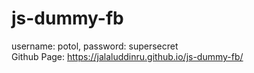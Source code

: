# js-dummy-fb
username: potol, password: supersecret<br>
Github Page: https://jalaluddinru.github.io/js-dummy-fb/
